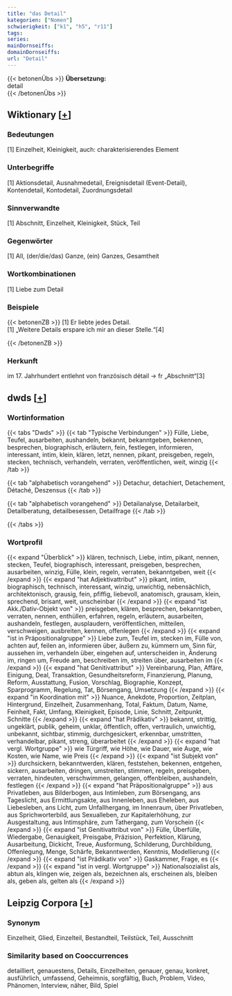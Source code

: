 ```yaml
---
title: "das Detail"
kategorien: ["Nomen"]
schwierigkeit: ["k1", "h5", "r11"]
tags:
series:
mainDornseiffs:
domainDornseiffs:
url: "Detail"
---
```


{{< betonenÜbs >}}
**Übersetzung:**  
detail  
{{< /betonenÜbs >}}

## Wiktionary [[+](https://de.wiktionary.org/wiki/Detail)]

### Bedeutungen
[1] Einzelheit, Kleinigkeit, auch: charakterisierendes Element  

### Unterbegriffe
[1] Aktionsdetail, Ausnahmedetail, Ereignisdetail (Event-Detail), Kontendetail, Kontodetail, Zuordnungsdetail  

### Sinnverwandte
[1] Abschnitt, Einzelheit, Kleinigkeit, Stück, Teil  

### Gegenwörter
[1] All, (der/die/das) Ganze, (ein) Ganzes, Gesamtheit  

### Wortkombinationen
[1] Liebe zum Detail  

### Beispiele
{{< betonenZB >}}
[1] Er liebte jedes Detail.  
[1] „Weitere Details erspare ich mir an dieser Stelle.“[4]  

{{< /betonenZB >}}
### Herkunft
im 17. Jahrhundert entlehnt von französisch détail → fr „Abschnitt“[3]  



## dwds [[+](https://www.dwds.de/wb/Detail)]

### Wortinformation
{{< tabs "Dwds" >}}
{{< tab "Typische Verbindungen" >}}
Fülle, Liebe, Teufel, ausarbeiten, aushandeln, bekannt, bekanntgeben, bekennen, besprechen, biographisch, erläutern, fein, festlegen, informieren, interessant, intim, klein, klären, letzt, nennen, pikant, preisgeben, regeln, stecken, technisch, verhandeln, verraten, veröffentlichen, weit, winzig
{{< /tab >}}

{{< tab "alphabetisch vorangehend" >}}
Detachur, detachiert, Detachement, Détaché, Deszensus
{{< /tab >}}

{{< tab "alphabetisch vorangehend" >}}
Detailanalyse, Detailarbeit, Detailberatung, detailbesessen, Detailfrage
{{< /tab >}}

{{< /tabs >}}

### Wortprofil
{{< expand "Überblick" >}} klären, technisch, Liebe, intim, pikant, nennen, stecken, Teufel, biographisch, interessant, preisgeben, besprechen, ausarbeiten, winzig, Fülle, klein, regeln, verraten, bekanntgeben, weit {{< /expand >}}
{{< expand "hat Adjektivattribut" >}} pikant, intim, biographisch, technisch, interessant, winzig, unwichtig, nebensächlich, architektonisch, grausig, fein, pfiffig, liebevoll, anatomisch, grausam, klein, sprechend, brisant, weit, unscheinbar {{< /expand >}}
{{< expand "ist Akk./Dativ-Objekt von" >}} preisgeben, klären, besprechen, bekanntgeben, verraten, nennen, enthüllen, erfahren, regeln, erläutern, ausarbeiten, aushandeln, festlegen, ausplaudern, veröffentlichen, mitteilen, verschweigen, ausbreiten, kennen, offenlegen {{< /expand >}}
{{< expand "ist in Präpositionalgruppe" >}} Liebe zum, Teufel im, stecken im, Fülle von, achten auf, feilen an, informieren über, äußern zu, kümmern um, Sinn für, aussehen im, verhandeln über, eingehen auf, unterscheiden in, Änderung im, ringen um, Freude am, beschreiben im, streiten über, ausarbeiten im {{< /expand >}}
{{< expand "hat Genitivattribut" >}} Vereinbarung, Plan, Affäre, Einigung, Deal, Transaktion, Gesundheitsreform, Finanzierung, Planung, Reform, Ausstattung, Fusion, Vorschlag, Biographie, Konzept, Sparprogramm, Regelung, Tat, Börsengang, Umsetzung {{< /expand >}}
{{< expand "in Koordination mit" >}} Nuance, Anekdote, Proportion, Zeitplan, Hintergrund, Einzelheit, Zusammenhang, Total, Faktum, Datum, Name, Feinheit, Fakt, Umfang, Kleinigkeit, Episode, Linie, Schnitt, Zeitpunkt, Schnitte {{< /expand >}}
{{< expand "hat Prädikativ" >}} bekannt, strittig, ungeklärt, publik, geheim, unklar, öffentlich, offen, vertraulich, unwichtig, unbekannt, sichtbar, stimmig, durchgesickert, erkennbar, umstritten, verhandelbar, pikant, streng, überarbeitet {{< /expand >}}
{{< expand "hat vergl. Wortgruppe" >}} wie Türgriff, wie Höhe, wie Dauer, wie Auge, wie Kosten, wie Name, wie Preis {{< /expand >}}
{{< expand "ist Subjekt von" >}} durchsickern, bekanntwerden, klären, feststehen, bekennen, entgehen, sickern, ausarbeiten, dringen, umstreiten, stimmen, regeln, preisgeben, verraten, hindeuten, verschwimmen, gelangen, offenbleiben, aushandeln, festlegen {{< /expand >}}
{{< expand "hat Präpositionalgruppe" >}} aus Privatleben, aus Bilderbogen, aus Intimleben, zum Börsengang, ans Tageslicht, aus Ermittlungsakte, aus Innenleben, aus Eheleben, aus Liebesleben, ans Licht, zum Unfallhergang, im Innenraum, über Privatleben, aus Sprichworterbild, aus Sexualleben, zur Kapitalerhöhung, zur Ausgestaltung, aus Intimsphäre, zum Tathergang, zum Vorschein {{< /expand >}}
{{< expand "ist Genitivattribut von" >}} Fülle, Überfülle, Wiedergabe, Genauigkeit, Preisgabe, Präzision, Perfektion, Klärung, Ausarbeitung, Dickicht, Treue, Ausformung, Schilderung, Durchbildung, Offenlegung, Menge, Schärfe, Bekanntwerden, Kenntnis, Modellierung {{< /expand >}}
{{< expand "ist Prädikativ von" >}} Gaskammer, Frage, es {{< /expand >}}
{{< expand "ist in vergl. Wortgruppe" >}} Nationalsozialist als, abtun als, klingen wie, zeigen als, bezeichnen als, erscheinen als, bleiben als, geben als, gelten als {{< /expand >}}

## Leipzig Corpora [[+](https://corpora.uni-leipzig.de/en/res?word=Detail&corpusId=deu_newscrawl-public_2018)]


### Synonym
Einzelheit, Glied, Einzelteil, Bestandteil, Teilstück, Teil, Ausschnitt


### Similarity based on Cooccurrences
detailliert, genauestens, Details, Einzelheiten, genauer, genau, konkret, ausführlich, umfassend, Geheimnis, sorgfältig, Buch, Problem, Video, Phänomen, Interview, näher, Bild, Spiel

